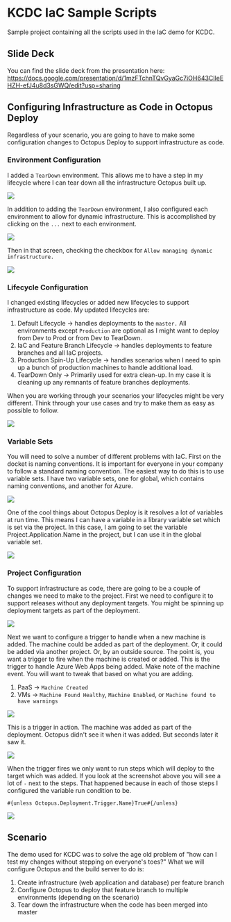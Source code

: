 # KCDC IaC Sample Scripts
Sample project containing all the scripts used in the IaC demo for KCDC.

## Slide Deck
You can find the slide deck from the presentation here: https://docs.google.com/presentation/d/1mzFTchnTQvGyaGc7iOH643CIleEHZH-efJ4u8d3sGWQ/edit?usp=sharing

## Configuring Infrastructure as Code in Octopus Deploy

Regardless of your scenario, you are going to have to make some configuration changes to Octopus Deploy to support infrastructure as code.

### Environment Configuration

I added a `TearDown` environment.  This allows me to have a step in my lifecycle where I can tear down all the infrastructure Octopus built up.

![](img/Environments.png)

In addition to adding the `TearDown` environment, I also configured each environment to allow for dynamic infrastructure.  This is accomplished by clicking on the `...` next to each environment.

![](img/SelectEnvironmentToEdit.png)

Then in that screen, checking the checkbox for `Allow managing dynamic infrastructure.`

![](img/ConfigureDynamicInfrastructureForEnvironment.png)

### Lifecycle Configuration

I changed existing lifecycles or added new lifecycles to support infrastructure as code.  My updated lifecycles are:

1) Default Lifecycle -> handles deployments to the `master.`  All environments except `Production` are optional as I might want to deploy from Dev to Prod or from Dev to TearDown.  
2) IaC and Feature Branch Lifecycle -> handles deployments to feature branches and all IaC projects.
3) Production Spin-Up Lifecycle -> handles scenarios when I need to spin up a bunch of production machines to handle additional load.  
4) TearDown Only -> Primarily used for extra clean-up.  In my case it is cleaning up any remnants of feature branches deployments.

When you are working through your scenarios your lifecycles might be very different.  Think through your use cases and try to make them as easy as possible to follow.

![](img/LifeCycles.png)

### Variable Sets

You will need to solve a number of different problems with IaC.  First on the docket is naming conventions.  It is important for everyone in your company to follow a standard naming convention.  The easiest way to do this is to use variable sets.  I have two variable sets, one for global, which contains naming conventions, and another for Azure.  

![](img/VariableSets.png)

One of the cool things about Octopus Deploy is it resolves a lot of variables at run time.  This means I can have a variable in a library variable set which is set via the project.  In this case, I am going to set the variable Project.Application.Name in the project, but I can use it in the global variable set.

![](img/GlobalVariableSet.png)

### Project Configuration

To support infrastructure as code, there are going to be a couple of changes we need to make to the project.  First we need to configure it to support releases without any deployment targets.  You might be spinning up deployment targets as part of the deployment.

![](img/ProjectDeploymentTargets.png)

Next we want to configure a trigger to handle when a new machine is added.  The machine could be added as part of the deployment.  Or, it could be added via another project.  Or, by an outside source.  The point is, you want a trigger to fire when the machine is created or added.  This is the trigger to handle Azure Web Apps being added.  Make note of the machine event.  You will want to tweak that based on what you are adding.

1) PaaS -> `Machine Created`
2) VMs -> `Machine Found Healthy`, `Machine Enabled`, or `Machine found to have warnings`

![](img/Trigger.png)

This is a trigger in action.  The machine was added as part of the deployment.  Octopus didn't see it when it was added.  But seconds later it saw it.

![](img/TriggerInAction.png)

When the trigger fires we only want to run steps which will deploy to the target which was added.  If you look at the screenshot above you will see a lot of `-` next to the steps.  That happened because in each of those steps I configured the variable run condition to be.

`#{unless Octopus.Deployment.Trigger.Name}True#{/unless}`

![](img/VariableRunCondition.png)

## Scenario

The demo used for KCDC was to solve the age old problem of "how can I test my changes without stepping on everyone's toes?"  What we will configure Octopus and the build server to do is:

1) Create infrastructure (web application and database) per feature branch
2) Configure Octopus to deploy that feature branch to multiple environments (depending on the scenario)
3) Tear down the infrastructure when the code has been merged into master




